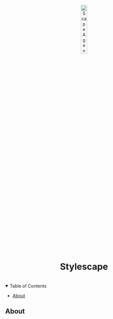 <p align="center">
    <img src="https://scape-agency.github.io/.assets/image/logo/scape_agency-logo_dark.jpg" width="20%" height="20%" alt="Scape Agency Logo">
</p>
<h1 align='center' style='border-bottom: none;'>Stylescape</h1>


<br/>
<details open="open">
<summary>Table of Contents</summary>

- [About](#about)

</details>



## About
